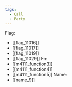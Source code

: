 ```yaml
---
tags:
  - Call
  - Party
---
```

Flag:
- [[flag_11016]]
- [[flag_11017]]
- [[flag_11019]]
- [[flag_11029]]
Fn:
- [[m4111_function3]]
- [[m4111_function4]]
- [[m4111_function5]]
Name:
- [[name_9]]
